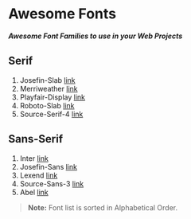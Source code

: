 # Awesome Fonts
***Awesome Font Families to use in your Web Projects***

## Serif
1. Josefin-Slab [link](https://fonts.google.com/specimen/Josefin+Slab)
2. Merriweather [link](https://fonts.google.com/specimen/Merriweather)
3. Playfair-Display [link](https://fonts.google.com/specimen/Playfair+Display)
4. Roboto-Slab [link](https://fonts.google.com/specimen/Roboto+Slab)
5. Source-Serif-4 [link](https://fonts.google.com/specimen/Source+Serif+4)

## Sans-Serif
1. Inter [link](https://fonts.google.com/specimen/Inter)
2. Josefin-Sans [link](https://fonts.google.com/specimen/Josefin+Sans)
3. Lexend [link](https://fonts.google.com/specimen/Lexend)
4. Source-Sans-3 [link](https://fonts.google.com/specimen/Source+Sans+3)
5. Abel [link](https://fonts.google.com/specimen/Abel)

> **Note:** Font list is sorted in Alphabetical Order.
